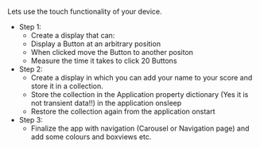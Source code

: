 Lets use the touch functionality of your device.
* Step 1:
  * Create a display that can:
  * Display a Button at an arbitrary position
  * When clicked move the Button to another positon
  * Measure the time it takes to click 20 Buttons
* Step 2:
  * Create a display in which you can add your name to your score and store it in a collection.
  * Store the collection in the Application property dictionary (Yes it is not transient data!!) in the application onsleep
  * Restore the collection again from the application onstart	
* Step 3:
  * Finalize the app with navigation (Carousel or Navigation page) and add some colours and boxviews etc.
